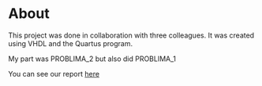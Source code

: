   # About
  This project was done in collaboration with three colleagues. It was created using VHDL and the Quartus program.
  
  My part was PROBLIMA_2 but also did PROBLIMA_1

You can see our report [here](https://github.com/abki12c/AUEB-projects/blob/main/2nd%20semester/Digital%20Logic%20Design/Report.pdf)
